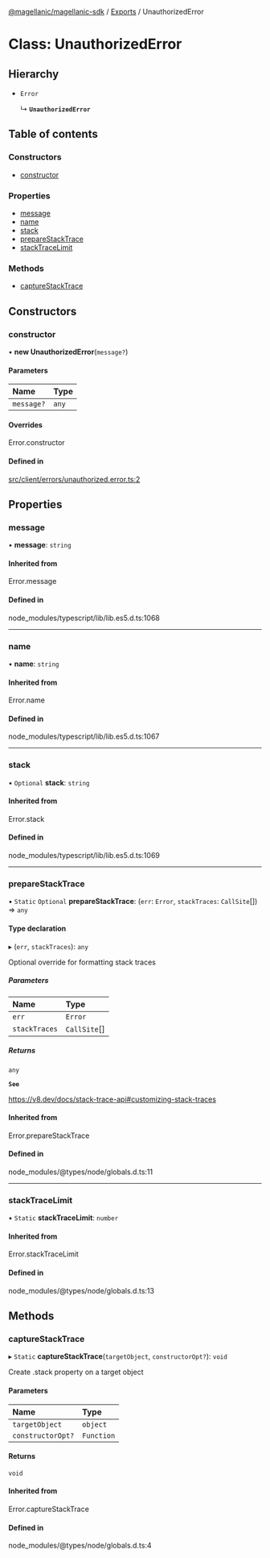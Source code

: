 [@magellanic/magellanic-sdk](../README.md) / [Exports](../modules.md) / UnauthorizedError

# Class: UnauthorizedError

## Hierarchy

- `Error`

  ↳ **`UnauthorizedError`**

## Table of contents

### Constructors

- [constructor](UnauthorizedError.md#constructor)

### Properties

- [message](UnauthorizedError.md#message)
- [name](UnauthorizedError.md#name)
- [stack](UnauthorizedError.md#stack)
- [prepareStackTrace](UnauthorizedError.md#preparestacktrace)
- [stackTraceLimit](UnauthorizedError.md#stacktracelimit)

### Methods

- [captureStackTrace](UnauthorizedError.md#capturestacktrace)

## Constructors

### constructor

• **new UnauthorizedError**(`message?`)

#### Parameters

| Name | Type |
| :------ | :------ |
| `message?` | `any` |

#### Overrides

Error.constructor

#### Defined in

[src/client/errors/unauthorized.error.ts:2](https://github.com/Magellanic-AI/magellanic-sdk-nodejs/blob/7e16304/src/client/errors/unauthorized.error.ts#L2)

## Properties

### message

• **message**: `string`

#### Inherited from

Error.message

#### Defined in

node_modules/typescript/lib/lib.es5.d.ts:1068

___

### name

• **name**: `string`

#### Inherited from

Error.name

#### Defined in

node_modules/typescript/lib/lib.es5.d.ts:1067

___

### stack

• `Optional` **stack**: `string`

#### Inherited from

Error.stack

#### Defined in

node_modules/typescript/lib/lib.es5.d.ts:1069

___

### prepareStackTrace

▪ `Static` `Optional` **prepareStackTrace**: (`err`: `Error`, `stackTraces`: `CallSite`[]) => `any`

#### Type declaration

▸ (`err`, `stackTraces`): `any`

Optional override for formatting stack traces

##### Parameters

| Name | Type |
| :------ | :------ |
| `err` | `Error` |
| `stackTraces` | `CallSite`[] |

##### Returns

`any`

**`See`**

https://v8.dev/docs/stack-trace-api#customizing-stack-traces

#### Inherited from

Error.prepareStackTrace

#### Defined in

node_modules/@types/node/globals.d.ts:11

___

### stackTraceLimit

▪ `Static` **stackTraceLimit**: `number`

#### Inherited from

Error.stackTraceLimit

#### Defined in

node_modules/@types/node/globals.d.ts:13

## Methods

### captureStackTrace

▸ `Static` **captureStackTrace**(`targetObject`, `constructorOpt?`): `void`

Create .stack property on a target object

#### Parameters

| Name | Type |
| :------ | :------ |
| `targetObject` | `object` |
| `constructorOpt?` | `Function` |

#### Returns

`void`

#### Inherited from

Error.captureStackTrace

#### Defined in

node_modules/@types/node/globals.d.ts:4
